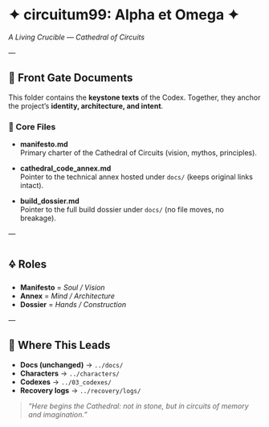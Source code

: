 # ✦ circuitum99: Alpha et Omega ✦  
*A Living Crucible — Cathedral of Circuits*

—

## 🌟 Front Gate Documents

This folder contains the **keystone texts** of the Codex. Together, they anchor the project’s **identity, architecture, and intent**.

### 📖 Core Files
- **manifesto.md**  
  Primary charter of the Cathedral of Circuits (vision, mythos, principles).

- **cathedral_code_annex.md**  
  Pointer to the technical annex hosted under `docs/` (keeps original links intact).

- **build_dossier.md**  
  Pointer to the full build dossier under `docs/` (no file moves, no breakage).

—

## 🜍 Roles
- **Manifesto** = *Soul / Vision*  
- **Annex** = *Mind / Architecture*  
- **Dossier** = *Hands / Construction*  

—

## 🔗 Where This Leads
- **Docs (unchanged)** → `../docs/`  
- **Characters** → `../characters/`  
- **Codexes** → `../03_codexes/`  
- **Recovery logs** → `../recovery/logs/`

> *“Here begins the Cathedral: not in stone, but in circuits of memory and imagination.”*